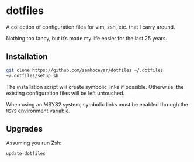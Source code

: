 # dotfiles

A collection of configuration files for vim, zsh, etc. that I carry around.

Nothing too fancy, but it’s made my life easier for the last 25 years.

## Installation

```sh
git clone https://github.com/samhocevar/dotfiles ~/.dotfiles
~/.dotfiles/setup.sh
```

The installation script will create symbolic links if possible. Otherwise, the
existing configuration files will be left untouched.

When using an MSYS2 system, symbolic links must be enabled through the `MSYS`
environment variable.

## Upgrades

Assuming you run Zsh:

```sh
update-dotfiles
```
